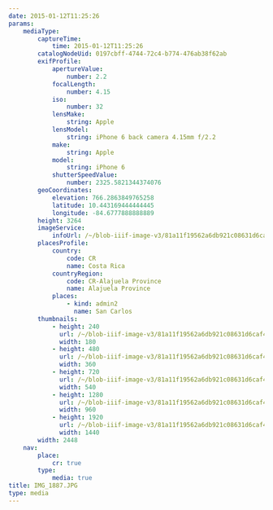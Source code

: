 ```yaml
---
date: 2015-01-12T11:25:26
params:
    mediaType:
        captureTime:
            time: 2015-01-12T11:25:26
        catalogNodeUid: 0197cbff-4744-72c4-b774-476ab38f62ab
        exifProfile:
            apertureValue:
                number: 2.2
            focalLength:
                number: 4.15
            iso:
                number: 32
            lensMake:
                string: Apple
            lensModel:
                string: iPhone 6 back camera 4.15mm f/2.2
            make:
                string: Apple
            model:
                string: iPhone 6
            shutterSpeedValue:
                number: 2325.5821344374076
        geoCoordinates:
            elevation: 766.2863849765258
            latitude: 10.443169444444445
            longitude: -84.6777888888889
        height: 3264
        imageService:
            infoUrl: /~/blob-iiif-image-v3/81a11f19562a6db921c08631d6caf4be38e7e7e0f03133d8d87ac9eb4c98da7e/info.json
        placesProfile:
            country:
                code: CR
                name: Costa Rica
            countryRegion:
                code: CR-Alajuela Province
                name: Alajuela Province
            places:
                - kind: admin2
                  name: San Carlos
        thumbnails:
            - height: 240
              url: /~/blob-iiif-image-v3/81a11f19562a6db921c08631d6caf4be38e7e7e0f03133d8d87ac9eb4c98da7e/full/180%2C240/0/default.jpg
              width: 180
            - height: 480
              url: /~/blob-iiif-image-v3/81a11f19562a6db921c08631d6caf4be38e7e7e0f03133d8d87ac9eb4c98da7e/full/360%2C480/0/default.jpg
              width: 360
            - height: 720
              url: /~/blob-iiif-image-v3/81a11f19562a6db921c08631d6caf4be38e7e7e0f03133d8d87ac9eb4c98da7e/full/540%2C720/0/default.jpg
              width: 540
            - height: 1280
              url: /~/blob-iiif-image-v3/81a11f19562a6db921c08631d6caf4be38e7e7e0f03133d8d87ac9eb4c98da7e/full/960%2C1280/0/default.jpg
              width: 960
            - height: 1920
              url: /~/blob-iiif-image-v3/81a11f19562a6db921c08631d6caf4be38e7e7e0f03133d8d87ac9eb4c98da7e/full/1440%2C1920/0/default.jpg
              width: 1440
        width: 2448
    nav:
        place:
            cr: true
        type:
            media: true
title: IMG_1887.JPG
type: media
---
```

